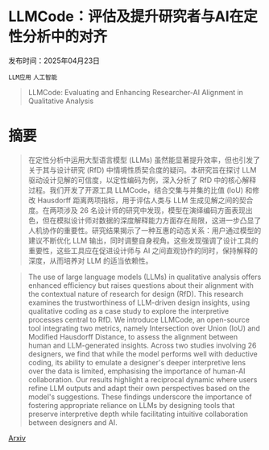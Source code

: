 # LLMCode：评估及提升研究者与AI在定性分析中的对齐

发布时间：2025年04月23日

`LLM应用` `人工智能`

> LLMCode: Evaluating and Enhancing Researcher-AI Alignment in Qualitative Analysis

# 摘要

> 在定性分析中运用大型语言模型 (LLMs) 虽然能显著提升效率，但也引发了关于其与设计研究 (RfD) 中情境性质契合度的疑问。本研究旨在探讨 LLM 驱动设计见解的可信度，以定性编码为例，深入分析了 RfD 中的核心解释过程。我们开发了开源工具 LLMCode，结合交集与并集的比值 (IoU) 和修改 Hausdorff 距离两项指标，用于评估人类与 LLM 生成见解之间的契合度。在两项涉及 26 名设计师的研究中发现，模型在演绎编码方面表现出色，但在模拟设计师对数据的深度解释能力方面存在局限，这进一步凸显了人机协作的重要性。研究结果揭示了一种互惠的动态关系：用户通过模型的建议不断优化 LLM 输出，同时调整自身视角。这些发现强调了设计工具的重要性，这些工具应在促进设计师与 AI 之间直观协作的同时，保持解释的深度，从而培养对 LLM 的适当依赖性。

> The use of large language models (LLMs) in qualitative analysis offers enhanced efficiency but raises questions about their alignment with the contextual nature of research for design (RfD). This research examines the trustworthiness of LLM-driven design insights, using qualitative coding as a case study to explore the interpretive processes central to RfD. We introduce LLMCode, an open-source tool integrating two metrics, namely Intersection over Union (IoU) and Modified Hausdorff Distance, to assess the alignment between human and LLM-generated insights. Across two studies involving 26 designers, we find that while the model performs well with deductive coding, its ability to emulate a designer's deeper interpretive lens over the data is limited, emphasising the importance of human-AI collaboration. Our results highlight a reciprocal dynamic where users refine LLM outputs and adapt their own perspectives based on the model's suggestions. These findings underscore the importance of fostering appropriate reliance on LLMs by designing tools that preserve interpretive depth while facilitating intuitive collaboration between designers and AI.

[Arxiv](https://arxiv.org/abs/2504.16671)